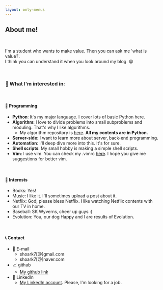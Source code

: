 ```yaml
---
layout: only-menus
---
```


## About me!

<br>

I'm a student who wants to make value. Then you can ask me 'what is value?'.  
I think you can understand it when you look around my blog. :grin:

<br>

### :pushpin: What I'm interested in: 

<br>

#### :ledger: Programming

* **Python**: It's my major language. I cover lots of basic Python here.  
* **Algorithm**: I love to divide problems into small subproblems and moduling. That's why I like algorithms.  
  - My algorithm repository is [here](https://github.com/shoark7/algorithm-with-python).  **All my contents are in Python.**
* **Server-side**: I want to learn more about server, back-end programming.  
* **Automation**: I'll deep dive more into this. It's for sure.
* **Shell scripts**: My small hobby is making a simple shell scripts.
* **Vim**: I use vim. You can check my .vimrc [here](https://github.com/shoark7/Daily-practice/blob/master/others/.vimrc).  I hope you give me suggestions for better vim.  

<br>

#### :ledger: Interests
* Books: Yes!
* Music: I like it. I'll sometimes upload a post about it.
* Netflix: God, please bless Netflix. I like watching Netflix contents with our TV in home.
* Baseball: SK Wyverns, cheer up guys :)
* Evolution: You, our dog Happy and I are results of Evolution.

<br>

#### :telephone_receiver: Contact

* :e-mail: E-mail	
  - shoark7[@]gmail.com  
  - shoark7[@]naver.com  
* :chart_with_upwards_trend: github
  - [My github link](https://github.com/shoark7)  
* :mag_right: LinkedIn
	- [My LinkedIn account](https://linkedin.com/in/sunghwan-park-3773b8154/?originalSubdomain=in). Please, I'm looking for a job.


<br>
<br>
